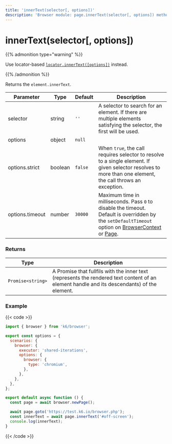 ```yaml
---
title: 'innerText(selector[, options])'
description: 'Browser module: page.innerText(selector[, options]) method'
---
```


# innerText(selector[, options])

{{% admonition type="warning" %}}

Use locator-based [`locator.innerText([options])`](https://grafana.com/docs/k6/<K6_VERSION>/javascript-api/k6-experimental/browser/locator/innertext/) instead.

{{% /admonition %}}

Returns the `element.innerText`.

<TableWithNestedRows>

| Parameter       | Type    | Default | Description                                                                                                                                                                                                                                                                                                                                   |
| --------------- | ------- | ------- | --------------------------------------------------------------------------------------------------------------------------------------------------------------------------------------------------------------------------------------------------------------------------------------------------------------------------------------------- |
| selector        | string  | `''`    | A selector to search for an element. If there are multiple elements satisfying the selector, the first will be used.                                                                                                                                                                                                                          |
| options         | object  | `null`  |                                                                                                                                                                                                                                                                                                                                               |
| options.strict  | boolean | `false` | When `true`, the call requires selector to resolve to a single element. If given selector resolves to more than one element, the call throws an exception.                                                                                                                                                                                    |
| options.timeout | number  | `30000` | Maximum time in milliseconds. Pass `0` to disable the timeout. Default is overridden by the `setDefaultTimeout` option on [BrowserContext](https://grafana.com/docs/k6/<K6_VERSION>/javascript-api/k6-experimental/browser/browsercontext/) or [Page](https://grafana.com/docs/k6/<K6_VERSION>/javascript-api/k6-experimental/browser/page/). |

</TableWithNestedRows>

### Returns

| Type              | Description                                                                                                                                 |
| ----------------- | ------------------------------------------------------------------------------------------------------------------------------------------- |
| `Promise<string>` | A Promise that fullfils with the inner text (represents the rendered text content of an element handle and its descendants) of the element. |

### Example

{{< code >}}

```javascript
import { browser } from 'k6/browser';

export const options = {
  scenarios: {
    browser: {
      executor: 'shared-iterations',
      options: {
        browser: {
          type: 'chromium',
        },
      },
    },
  },
};

export default async function () {
  const page = await browser.newPage();

  await page.goto('https://test.k6.io/browser.php');
  const innerText = await page.innerText('#off-screen');
  console.log(innerText);
}
```

{{< /code >}}
